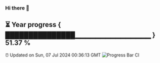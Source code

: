 ### Hi there 👋
⏳ Year progress { ███████████████▁▁▁▁▁▁▁▁▁▁▁▁▁▁▁ } 51.37 %
---
⏰ Updated on Sun, 07 Jul 2024 00:36:13 GMT
![Progress Bar CI](https://github.com/Moyi321/Moyi321/workflows/Progress%20Bar%20CI/badge.svg)
